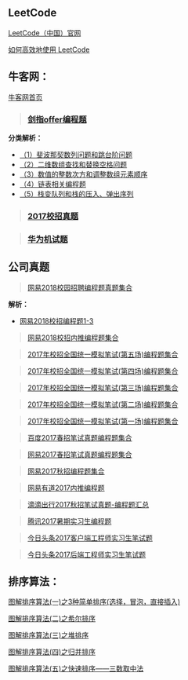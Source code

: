 
## LeetCode                   
[LeetCode（中国）官网](https://leetcode-cn.com/)

[如何高效地使用 LeetCode](https://leetcode-cn.com/articles/%E5%A6%82%E4%BD%95%E9%AB%98%E6%95%88%E5%9C%B0%E4%BD%BF%E7%94%A8-leetcode/)


## 牛客网：

[牛客网首页](https://www.nowcoder.com)


> ### **[剑指offer编程题](https://www.nowcoder.com/ta/coding-interviews)**

**分类解析：**
- [（1）斐波那契数列问题和跳台阶问题](https://github.com/Snailclimb/Java-Guide/tree/master/数据结构与算法/算法题解析/剑指offer/（1）斐波那契数列问题和跳台阶问题.md)
- [（2）二维数组查找和替换空格问题](https://github.com/Snailclimb/Java-Guide/tree/master/数据结构与算法/算法题解析/剑指offer/（2）二维数组查找和替换空格问题.md)
- [（3）数值的整数次方和调整数组元素顺序](https://github.com/Snailclimb/Java-Guide/tree/master/数据结构与算法/算法题解析/剑指offer/（3）数值的整数次方和调整数组元素顺序.md)
- [（4）链表相关编程题](https://github.com/Snailclimb/Java-Guide/tree/master/数据结构与算法/算法题解析/剑指offer/（4）链表相关编程题.md)
- [（5）栈变队列和栈的压入、弹出序列](https://github.com/Snailclimb/Java-Guide/tree/master/数据结构与算法/算法题解析/剑指offer/（5）栈变队列和栈的压入、弹出序列.md)

> ### [2017校招真题](https://www.nowcoder.com/ta/2017test)

> ### [华为机试题](https://www.nowcoder.com/ta/huawei)


## 公司真题

> [ 网易2018校园招聘编程题真题集合](https://www.nowcoder.com/test/6910869/summary)

**解析：**
- [ 网易2018校招编程题1-3](https://github.com/Snailclimb/Java-Guide/tree/master/数据结构与算法/算法题解析/公司真题/网易2018校招编程题1-3.md)

> [ 网易2018校招内推编程题集合](https://www.nowcoder.com/test/6291726/summary)

> [2017年校招全国统一模拟笔试(第五场)编程题集合](https://www.nowcoder.com/test/5986669/summary)

 > [2017年校招全国统一模拟笔试(第四场)编程题集合](https://www.nowcoder.com/test/5507925/summary)
 
> [2017年校招全国统一模拟笔试(第三场)编程题集合](https://www.nowcoder.com/test/5217106/summary)
  
> [2017年校招全国统一模拟笔试(第二场)编程题集合](https://www.nowcoder.com/test/4546329/summary)

> [ 2017年校招全国统一模拟笔试(第一场)编程题集合](https://www.nowcoder.com/test/4236887/summary)


> [百度2017春招笔试真题编程题集合](https://www.nowcoder.com/test/4998655/summary)
   
> [网易2017春招笔试真题编程题集合](https://www.nowcoder.com/test/4575457/summary)
    
 > [网易2017秋招编程题集合](https://www.nowcoder.com/test/2811407/summary)
 
  > [网易有道2017内推编程题](https://www.nowcoder.com/test/2385858/summary)
  
 > [ 滴滴出行2017秋招笔试真题-编程题汇总](https://www.nowcoder.com/test/3701760/summary)
 
> [腾讯2017暑期实习生编程题](https://www.nowcoder.com/test/1725829/summary)
 
 > [今日头条2017客户端工程师实习生笔试题](https://www.nowcoder.com/test/1649301/summary)

 > [今日头条2017后端工程师实习生笔试题](https://www.nowcoder.com/test/1649268/summary)



## 排序算法：
[图解排序算法(一)之3种简单排序(选择，冒泡，直接插入)](http://www.cnblogs.com/chengxiao/p/6103002.html)

[图解排序算法(二)之希尔排序](https://www.cnblogs.com/chengxiao/p/6104371.html)

[图解排序算法(三)之堆排序](http://www.cnblogs.com/chengxiao/p/6129630.html)

[图解排序算法(四)之归并排序](http://www.cnblogs.com/chengxiao/p/6194356.html)

[图解排序算法(五)之快速排序——三数取中法](http://www.cnblogs.com/chengxiao/p/6262208.html)
















